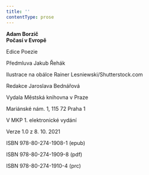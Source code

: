 ```yaml
---
title: ''
contentType: prose
---
```


<section>

**Adam Borzič  
Počasí v Evropě**

</section>

<section>

Edice Poezie

Předmluva Jakub Řehák

Ilustrace na obálce Rainer Lesniewski/Shutterstock.com

Redakce Jaroslava Bednářová

</section>

<section>

Vydala Městská knihovna v Praze

Mariánské nám. 1, 115 72 Praha 1

</section>

<section>

V MKP 1. elektronické vydání

Verze 1.0 z 8. 10. 2021

</section>

<section>

ISBN 978-80-274-1908-1 (epub)

ISBN 978-80-274-1909-8 (pdf)

ISBN 978-80-274-1910-4 (prc)

</section>
